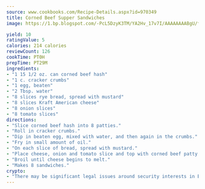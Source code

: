 ```yaml
---
source: www.cookbooks.com/Recipe-Details.aspx?id=970349
title: Corned Beef Supper Sandwiches
image: https://1.bp.blogspot.com/-PcL5DzyK3TM/YA2Hv_17v7I/AAAAAAAABgU/fyHeesSth_IZW9mL5lk6GxJO8cW8ksrGACLcBGAsYHQ/s320/12.png

yield: 10
ratingValue: 5
calories: 214 calories
reviewCount: 126
cookTime: PT0H
prepTime: PT29M
ingredients:
- "1 15 1/2 oz. can corned beef hash"
- "1 c. cracker crumbs"
- "1 egg, beaten"
- "2 Tbsp. water"
- "8 slices rye bread, spread with mustard"
- "8 slices Kraft American cheese"
- "8 onion slices"
- "8 tomato slices"
directions:
- "Slice corned beef hash into 8 patties."
- "Roll in cracker crumbs."
- "Dip in beaten egg, mixed with water, and then again in the crumbs."
- "Fry in small amount of oil."
- "On each slice of bread, spread with mustard."
- "Place cheese, onion and tomato slice and top with corned beef patty."
- "Broil until cheese begins to melt."
- "Makes 8 sandwiches."
crypto:
- "There may be significant legal issues around security interests in Bitcoin."
---
```


